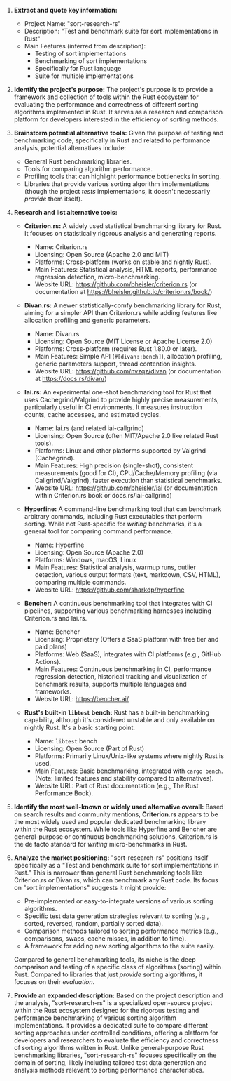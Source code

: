 1.  **Extract and quote key information:**
    *   Project Name: "sort-research-rs"
    *   Description: "Test and benchmark suite for sort implementations in Rust"
    *   Main Features (inferred from description):
        *   Testing of sort implementations
        *   Benchmarking of sort implementations
        *   Specifically for Rust language
        *   Suite for multiple implementations

2.  **Identify the project's purpose:**
    The project's purpose is to provide a framework and collection of tools within the Rust ecosystem for evaluating the performance and correctness of different sorting algorithms implemented in Rust. It serves as a research and comparison platform for developers interested in the efficiency of sorting methods.

3.  **Brainstorm potential alternative tools:**
    Given the purpose of testing and benchmarking code, specifically in Rust and related to performance analysis, potential alternatives include:
    *   General Rust benchmarking libraries.
    *   Tools for comparing algorithm performance.
    *   Profiling tools that can highlight performance bottlenecks in sorting.
    *   Libraries that provide various sorting algorithm implementations (though the project *tests* implementations, it doesn't necessarily *provide* them itself).

4.  **Research and list alternative tools:**

    *   **Criterion.rs:** A widely used statistical benchmarking library for Rust. It focuses on statistically rigorous analysis and generating reports.
        *   Name: Criterion.rs
        *   Licensing: Open Source (Apache 2.0 and MIT)
        *   Platforms: Cross-platform (works on stable and nightly Rust).
        *   Main Features: Statistical analysis, HTML reports, performance regression detection, micro-benchmarking.
        *   Website URL: https://github.com/bheisler/criterion.rs (or documentation at https://bheisler.github.io/criterion.rs/book/)

    *   **Divan.rs:** A newer statistically-comfy benchmarking library for Rust, aiming for a simpler API than Criterion.rs while adding features like allocation profiling and generic parameters.
        *   Name: Divan.rs
        *   Licensing: Open Source (MIT License or Apache License 2.0)
        *   Platforms: Cross-platform (requires Rust 1.80.0 or later).
        *   Main Features: Simple API (`#[divan::bench]`), allocation profiling, generic parameters support, thread contention insights.
        *   Website URL: https://github.com/nvzqz/divan (or documentation at https://docs.rs/divan/)

    *   **Iai.rs:** An experimental one-shot benchmarking tool for Rust that uses Cachegrind/Valgrind to provide highly precise measurements, particularly useful in CI environments. It measures instruction counts, cache accesses, and estimated cycles.
        *   Name: Iai.rs (and related iai-callgrind)
        *   Licensing: Open Source (often MIT/Apache 2.0 like related Rust tools).
        *   Platforms: Linux and other platforms supported by Valgrind (Cachegrind).
        *   Main Features: High precision (single-shot), consistent measurements (good for CI), CPU/Cache/Memory profiling (via Callgrind/Valgrind), faster execution than statistical benchmarks.
        *   Website URL: https://github.com/bheisler/iai (or documentation within Criterion.rs book or docs.rs/iai-callgrind)

    *   **Hyperfine:** A command-line benchmarking tool that can benchmark arbitrary commands, including Rust executables that perform sorting. While not Rust-specific for *writing* benchmarks, it's a general tool for comparing command performance.
        *   Name: Hyperfine
        *   Licensing: Open Source (Apache 2.0)
        *   Platforms: Windows, macOS, Linux
        *   Main Features: Statistical analysis, warmup runs, outlier detection, various output formats (text, markdown, CSV, HTML), comparing multiple commands.
        *   Website URL: https://github.com/sharkdp/hyperfine

    *   **Bencher:** A continuous benchmarking tool that integrates with CI pipelines, supporting various benchmarking harnesses including Criterion.rs and Iai.rs.
        *   Name: Bencher
        *   Licensing: Proprietary (Offers a SaaS platform with free tier and paid plans)
        *   Platforms: Web (SaaS), integrates with CI platforms (e.g., GitHub Actions).
        *   Main Features: Continuous benchmarking in CI, performance regression detection, historical tracking and visualization of benchmark results, supports multiple languages and frameworks.
        *   Website URL: https://bencher.ai/

    *   **Rust's built-in `libtest` bench:** Rust has a built-in benchmarking capability, although it's considered unstable and only available on nightly Rust. It's a basic starting point.
        *   Name: `libtest` bench
        *   Licensing: Open Source (Part of Rust)
        *   Platforms: Primarily Linux/Unix-like systems where nightly Rust is used.
        *   Main Features: Basic benchmarking, integrated with `cargo bench`. (Note: limited features and stability compared to alternatives).
        *   Website URL: Part of Rust documentation (e.g., The Rust Performance Book).

5.  **Identify the most well-known or widely used alternative overall:**
    Based on search results and community mentions, **Criterion.rs** appears to be the most widely used and popular dedicated benchmarking library within the Rust ecosystem. While tools like Hyperfine and Bencher are general-purpose or continuous benchmarking solutions, Criterion.rs is the de facto standard for *writing* micro-benchmarks in Rust.

6.  **Analyze the market positioning:**
    "sort-research-rs" positions itself specifically as a "Test and benchmark suite for sort implementations in Rust." This is narrower than general Rust benchmarking tools like Criterion.rs or Divan.rs, which can benchmark any Rust code. Its focus on "sort implementations" suggests it might provide:
    *   Pre-implemented or easy-to-integrate versions of various sorting algorithms.
    *   Specific test data generation strategies relevant to sorting (e.g., sorted, reversed, random, partially sorted data).
    *   Comparison methods tailored to sorting performance metrics (e.g., comparisons, swaps, cache misses, in addition to time).
    *   A framework for adding new sorting algorithms to the suite easily.

    Compared to general benchmarking tools, its niche is the deep comparison and testing of a specific class of algorithms (sorting) within Rust. Compared to libraries that just *provide* sorting algorithms, it focuses on their *evaluation*.

7.  **Provide an expanded description:**
    Based on the project description and the analysis, "sort-research-rs" is a specialized open-source project within the Rust ecosystem designed for the rigorous testing and performance benchmarking of various sorting algorithm implementations. It provides a dedicated suite to compare different sorting approaches under controlled conditions, offering a platform for developers and researchers to evaluate the efficiency and correctness of sorting algorithms written in Rust. Unlike general-purpose Rust benchmarking libraries, "sort-research-rs" focuses specifically on the domain of sorting, likely including tailored test data generation and analysis methods relevant to sorting performance characteristics.